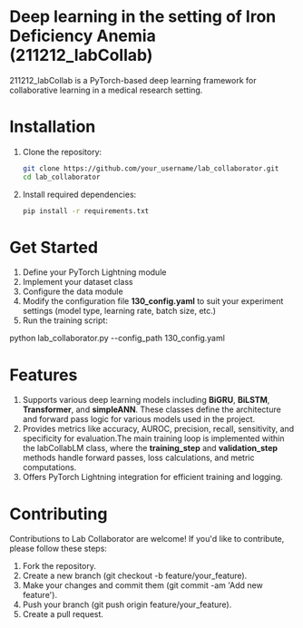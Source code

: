 # Deep learning in the setting of Iron Deficiency Anemia (211212_labCollab)

211212_labCollab is a PyTorch-based deep learning framework for collaborative learning in a medical research setting.

# Installation

1. Clone the repository:
   ```bash
   git clone https://github.com/your_username/lab_collaborator.git
   cd lab_collaborator
   
2. Install required dependencies:
   ```bash
   pip install -r requirements.txt


# Get Started
1.  Define your PyTorch Lightning module 
2.  Implement your dataset class 
3.  Configure the data module 
4.  Modify the configuration file **130_config.yaml** to suit your experiment settings (model type, learning rate, batch size, etc.)
5.  Run the training script:

python lab_collaborator.py --config_path 130_config.yaml

# Features
1.  Supports various deep learning models including **BiGRU**, **BiLSTM**, **Transformer**, and **simpleANN**. These classes define the architecture and forward pass logic for various 
    models used in the project.
2.  Provides metrics like accuracy, AUROC, precision, recall, sensitivity, and specificity for evaluation.The main training loop is implemented within the labCollabLM class,
    where the **training_step** and **validation_step** methods handle forward passes, loss calculations, and metric computations.
4.  Offers PyTorch Lightning integration for efficient training and logging.

# Contributing
Contributions to Lab Collaborator are welcome! If you'd like to contribute, please follow these steps:

1.  Fork the repository.
2.  Create a new branch (git checkout -b feature/your_feature).
3.  Make your changes and commit them (git commit -am 'Add new feature').
4.  Push your branch (git push origin feature/your_feature).
5.  Create a pull request.


